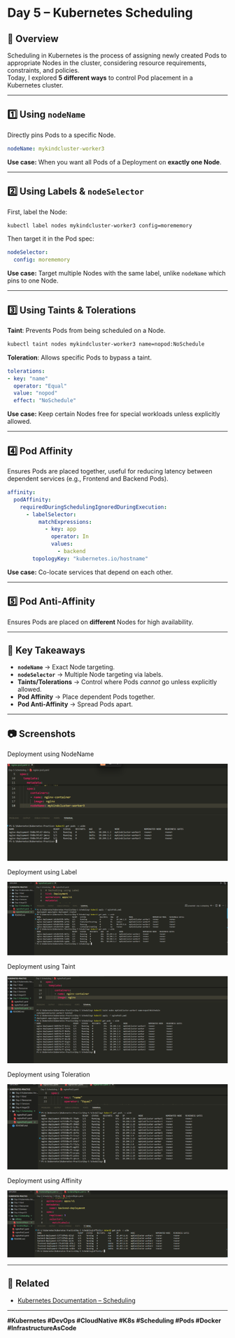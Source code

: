 
# Day 5 – Kubernetes Scheduling

## 📌 Overview
Scheduling in Kubernetes is the process of assigning newly created Pods to appropriate Nodes in the cluster, considering resource requirements, constraints, and policies.  
Today, I explored **5 different ways** to control Pod placement in a Kubernetes cluster.

---

## 1️⃣ Using `nodeName`
Directly pins Pods to a specific Node.
```yaml
nodeName: mykindcluster-worker3
````

**Use case:** When you want all Pods of a Deployment on **exactly one Node**.

---

## 2️⃣ Using Labels & `nodeSelector`

First, label the Node:

```bash
kubectl label nodes mykindcluster-worker3 config=morememory
```

Then target it in the Pod spec:

```yaml
nodeSelector:
  config: morememory
```

**Use case:** Target multiple Nodes with the same label, unlike `nodeName` which pins to one Node.

---

## 3️⃣ Using Taints & Tolerations

**Taint**: Prevents Pods from being scheduled on a Node.

```bash
kubectl taint nodes mykindcluster-worker3 name=nopod:NoSchedule
```

**Toleration**: Allows specific Pods to bypass a taint.

```yaml
tolerations:
- key: "name"
  operator: "Equal"
  value: "nopod"
  effect: "NoSchedule"
```

**Use case:** Keep certain Nodes free for special workloads unless explicitly allowed.

---

## 4️⃣ Pod Affinity

Ensures Pods are placed together, useful for reducing latency between dependent services (e.g., Frontend and Backend Pods).

```yaml
affinity:
  podAffinity:
    requiredDuringSchedulingIgnoredDuringExecution:
      - labelSelector:
          matchExpressions:
            - key: app
              operator: In
              values:
                - backend
        topologyKey: "kubernetes.io/hostname"
```

**Use case:** Co-locate services that depend on each other.

---

## 5️⃣ Pod Anti-Affinity

Ensures Pods are placed on **different** Nodes for high availability.

---

## 📝 Key Takeaways

* **`nodeName`** → Exact Node targeting.
* **`nodeSelector`** → Multiple Node targeting via labels.
* **Taints/Tolerations** → Control where Pods *cannot* go unless explicitly allowed.
* **Pod Affinity** → Place dependent Pods together.
* **Pod Anti-Affinity** → Spread Pods apart.

---

## 📷 Screenshots

Deployment using NodeName

![using NodeName](./screenshot/Screenshot5.png)

Deployment using Label

![using Label](./screenshot/Screenshot1.png)

Deployment using Taint

![using Taint](./screenshot/Screenshot4.png)

Deployment using Toleration

![sing Toleration](./screenshot/Screenshot3.png)

Deployment using Affinity

![using Affinity](./screenshot/Screenshot2.png)

---

## 🔗 Related

* [Kubernetes Documentation – Scheduling](https://kubernetes.io/docs/concepts/scheduling-eviction/)

---

**#Kubernetes #DevOps #CloudNative #K8s #Scheduling #Pods #Docker #InfrastructureAsCode**

